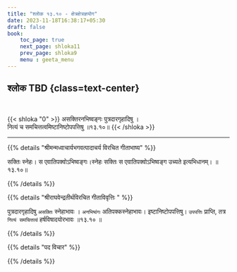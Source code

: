 ```yaml
---
title: "श्लोक १३.१० - क्षेत्रक्षेत्रज्ञयोग"
date: 2023-11-18T16:38:17+05:30
draft: false
book:
    toc_page: true
    next_page: shloka11
    prev_page: shloka9
    menu : geeta_menu
---
```




## श्लोक TBD {class=text-center}

<br/>

{{< shloka  "0"  >}}
असक्तिरनभिष्वङ्गः पुत्रदारगृहादिषु ।    
नित्यं च समचित्तत्वमिष्टानिष्टोपपत्तिषु ॥१३.१०॥
{{< /shloka >}}

---


{{% details "श्रीमन्मध्वाचार्यभगवत्पादाचर्य विरचित  गीताभाष्य" %}}

सक्तिः स्नेहः। स एवातिपक्वोऽभिष्वङ्गः।स्नेहः सक्तिः स 
एवातिपक्वोऽभिष्वङ्ग उच्यते इत्यभिधानम्। ॥१३.१०॥

{{% /details %}}



{{% details "श्रीराघवेन्द्रतीर्थविरचित गीताविवृत्तिः " %}}

पुत्रदारगृहादिषु `असक्तिः` स्नेहाभावः । `अनभिष्वंगः`
अतिपक्कस्नेहाभावः। इष्टानिष्टोपपत्तिषु। `उपपत्तिः` प्राप्ति, 
तत्र `नित्यं समचित्तत्वं` हर्षविषादयोरभावः ॥१३.१० ॥

{{% /details %}}



{{% details "पद विचार" %}}


{{% /details %}}
